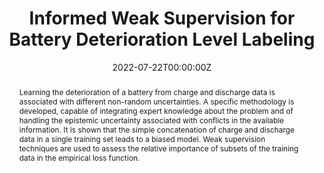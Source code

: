 ---
title: 'Informed Weak Supervision for Battery Deterioration Level Labeling'

# Authors
# If you created a profile for a user (e.g. the default `admin` user), write the username (folder name) here
# and it will be replaced with their full name and linked to their profile.
authors:
  - Luciano Sánchez
  - admin
  - David Anseán
  - Inés Couso


# Author notes (optional)
author_notes:
  - ''

date: '2022-07-22T00:00:00Z'
doi: '10.1007/978-3-031-08974-9_59'

# Schedule page publish date (NOT publication's date).
publishDate: '2022-07-22T00:00:00Z'

# Publication type.
# Legend: 0 = Uncategorized; 1 = Conference paper; 2 = Journal article;
# 3 = Preprint / Working Paper; 4 = Report; 5 = Book; 6 = Book section;
# 7 = Thesis; 8 = Patent
publication_types: ['1']

# Publication name and optional abbreviated publication name.
publication: In *International Conference on Information Processing and Management of Uncertainty in Knowledge-Based Systems*
publication_short: In *IPMU*

abstract: Learning the deterioration of a battery from charge and discharge data is associated with different non-random uncertainties. A specific methodology is developed, capable of integrating expert knowledge about the problem and of handling the epistemic uncertainty associated with conflicts in the available information. It is shown that the simple concatenation of charge and discharge data in a single training set leads to a biased model. Weak supervision techniques are used to assess the relative importance of subsets of the training data in the empirical loss function.

# Summary. An optional shortened abstract.
summary: This work presents an informed weak supervision methodology for learning the deterioration of a battery from charge and discharge data.

tags: []

# Display this page in the Featured widget?
featured: true

# Custom links (uncomment lines below)
# links:
# - name: Custom Link
#   url: http://example.org

url_pdf: https://link.springer.com/chapter/10.1007/978-3-031-08974-9_59
url_code: ''
url_dataset: ''
url_poster: ''
url_project: ''
url_slides: ''
url_source: ''
url_video: ''

# Featured image
# To use, add an image named `featured.jpg/png` to your page's folder.
image:
  caption: ''
  focal_point: ''
  preview_only: false

# Associated Projects (optional).
#   Associate this publication with one or more of your projects.
#   Simply enter your project's folder or file name without extension.
#   E.g. `internal-project` references `content/project/internal-project/index.md`.
#   Otherwise, set `projects: []`.
projects: [PHM]

# Slides (optional).
#   Associate this publication with Markdown slides.
#   Simply enter your slide deck's filename without extension.
#   E.g. `slides: "example"` references `content/slides/example/index.md`.
#   Otherwise, set `slides: ""`.
slides: ""
---